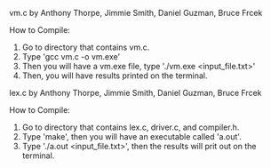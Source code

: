 vm.c by Anthony Thorpe, Jimmie Smith, Daniel Guzman, Bruce Frcek

How to Compile:
1. Go to directory that contains vm.c.
2. Type 'gcc vm.c -o vm.exe'
3. Then you will have a vm.exe file, type './vm.exe <input_file.txt>'
4. Then, you will have results printed on the terminal.

lex.c by Anthony Thorpe, Jimmie Smith, Daniel Guzman, Bruce Frcek

How to Compile:
1. Go to directory that contains lex.c, driver.c, and compiler.h.
2. Type 'make', then you will have an executable called 'a.out'.
3. Type './a.out <input_file.txt>', then the results will prit out on the terminal.
